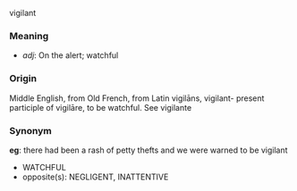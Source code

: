 vigilant
### Meaning
+ _adj_: On the alert; watchful

### Origin

Middle English, from Old French, from Latin vigilāns, vigilant- present participle of vigilāre, to be watchful. See vigilante

### Synonym

__eg__: there had been a rash of petty thefts and we were warned to be vigilant

+ WATCHFUL
+ opposite(s): NEGLIGENT, INATTENTIVE


